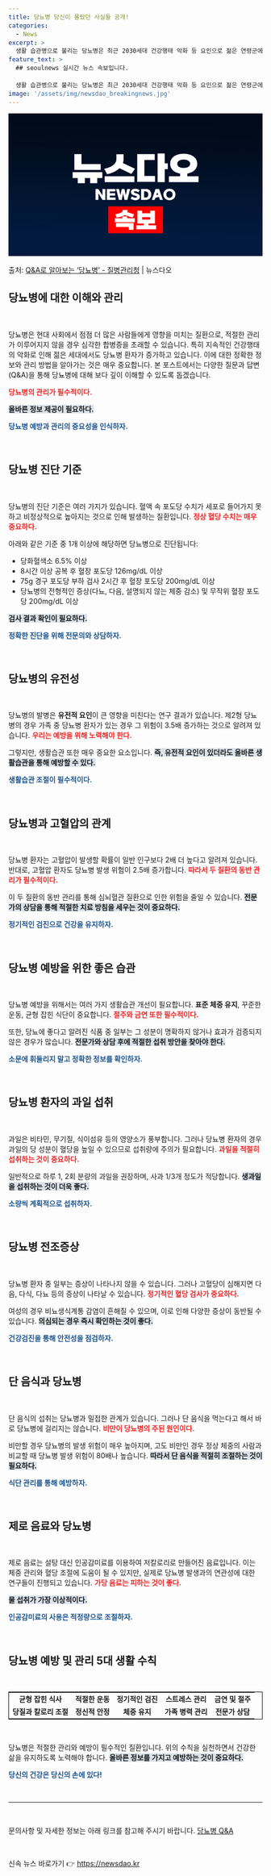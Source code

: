 ```yaml
---
title: 당뇨병 당신이 몰랐던 사실들 공개!
categories:
  - News
excerpt: >
  생활 습관병으로 불리는 당뇨병은 최근 2030세대 건강행태 악화 등 요인으로 젊은 연령군에서도 환자가 늘어나…
feature_text: >
  ## seoulnews 실시간 뉴스 속보입니다.

  생활 습관병으로 불리는 당뇨병은 최근 2030세대 건강행태 악화 등 요인으로 젊은 연령군에서도 환자가 늘어나…
image: '/assets/img/newsdao_breakingnews.jpg'
---
```


![뉴스다오 속보](/assets/img/newsdao_breakingnews.jpg)

<p>출처: <a href="https://newsdao.kr/2491" rel="dofollow">Q&A로 알아보는 ‘당뇨병’ - 질병관리청</a> | 뉴스다오</p>

<h2 data-ke-size="size26">당뇨병에 대한 이해와 관리</h2>

<p data-ke-size="size16">&nbsp;</p> 

당뇨병은 현대 사회에서 점점 더 많은 사람들에게 영향을 미치는 질환으로, 적절한 관리가 이루어지지 않을 경우 심각한 합병증을 초래할 수 있습니다. 특히 지속적인 건강행태의 악화로 인해 젊은 세대에서도 당뇨병 환자가 증가하고 있습니다. 이에 대한 정확한 정보와 관리 방법을 알아가는 것은 매우 중요합니다. 본 포스트에서는 다양한 질문과 답변(Q&A)을 통해 당뇨병에 대해 보다 깊이 이해할 수 있도록 돕겠습니다. 

<b><span style="color: #ee2323;">당뇨병의 관리가 필수적이다.</span></b> 

<b><span style="background-color: #21538527;">올바른 정보 제공이 필요하다.</span></b>

<b><span style="color: #1a5490;">당뇨병 예방과 관리의 중요성을 인식하자.</span></b>

<p data-ke-size="size16">&nbsp;</p> 

<h2 data-ke-size="size26">당뇨병 진단 기준</h2>

<p data-ke-size="size16">&nbsp;</p> 

당뇨병의 진단 기준은 여러 가지가 있습니다. 혈액 속 포도당 수치가 세포로 들어가지 못하고 비정상적으로 높아지는 것으로 인해 발생하는 질환입니다. <b><span style="color: #ee2323;">정상 혈당 수치는 매우 중요하다.</span></b> 

아래와 같은 기준 중 1개 이상에 해당하면 당뇨병으로 진단됩니다: 
<ul>
<li>당화혈색소 6.5% 이상</li>
<li>8시간 이상 공복 후 혈장 포도당 126mg/dL 이상</li>
<li>75g 경구 포도당 부하 검사 2시간 후 혈장 포도당 200mg/dL 이상</li>
<li>당뇨병의 전형적인 증상(다뇨, 다음, 설명되지 않는 체중 감소) 및 무작위 혈장 포도당 200mg/dL 이상</li>
</ul>
<b><span style="background-color: #21538527;">검사 결과 확인이 필요하다.</span></b> 

<b><span style="color: #1a5490;">정확한 진단을 위해 전문의와 상담하자.</span></b>

<p data-ke-size="size16">&nbsp;</p> 

<h2 data-ke-size="size26">당뇨병의 유전성</h2>

<p data-ke-size="size16">&nbsp;</p> 

당뇨병의 발병은 <b>유전적 요인</b>이 큰 영향을 미친다는 연구 결과가 있습니다. 제2형 당뇨병의 경우 가족 중 당뇨병 환자가 있는 경우 그 위험이 3.5배 증가하는 것으로 알려져 있습니다. <b><span style="color: #ee2323;">우리는 예방을 위해 노력해야 한다.</span></b> 

그렇지만, 생활습관 또한 매우 중요한 요소입니다. <b><span style="background-color: #21538527;">즉, 유전적 요인이 있더라도 올바른 생활습관을 통해 예방할 수 있다.</span></b> 

<b><span style="color: #1a5490;">생활습관 조절이 필수적이다.</span></b>

<p data-ke-size="size16">&nbsp;</p>

<h2 data-ke-size="size26">당뇨병과 고혈압의 관계</h2>

<p data-ke-size="size16">&nbsp;</p> 

당뇨병 환자는 고혈압이 발생할 확률이 일반 인구보다 2배 더 높다고 알려져 있습니다. 반대로, 고혈압 환자도 당뇨병 발생 위험이 2.5배 증가합니다. <b><span style="color: #ee2323;">따라서 두 질환의 동반 관리가 필수적이다.</span></b>

이 두 질환의 동반 관리를 통해 심뇌혈관 질환으로 인한 위험을 줄일 수 있습니다. <b><span style="background-color: #21538527;">전문가의 상담을 통해 적절한 치료 방침을 세우는 것이 중요하다.</span></b> 

<b><span style="color: #1a5490;">정기적인 검진으로 건강을 유지하자.</span></b> 

<p data-ke-size="size16">&nbsp;</p>

<h2 data-ke-size="size26">당뇨병 예방을 위한 좋은 습관</h2>

<p data-ke-size="size16">&nbsp;</p> 

당뇨병 예방을 위해서는 여러 가지 생활습관 개선이 필요합니다. <b>표준 체중 유지</b>, 꾸준한 운동, 균형 잡힌 식단이 중요합니다. <b><span style="color: #ee2323;">절주와 금연 또한 필수적이다.</span></b>

또한, 당뇨에 좋다고 알려진 식품 중 일부는 그 성분이 명확하지 않거나 효과가 검증되지 않은 경우가 많습니다. <b><span style="background-color: #21538527;">전문가와 상담 후에 적절한 섭취 방안을 찾아야 한다.</span></b> 

<b><span style="color: #1a5490;">소문에 휘둘리지 말고 정확한 정보를 확인하자.</span></b> 

<p data-ke-size="size16">&nbsp;</p> 

<h2 data-ke-size="size26">당뇨병 환자의 과일 섭취</h2>

<p data-ke-size="size16">&nbsp;</p> 

과일은 비타민, 무기질, 식이섬유 등의 영양소가 풍부합니다. 그러나 당뇨병 환자의 경우 과일의 당 성분이 혈당을 높일 수 있으므로 섭취량에 주의가 필요합니다. <b><span style="color: #ee2323;">과일을 적절히 섭취하는 것이 중요하다.</span></b> 

일반적으로 하루 1, 2회 분량의 과일을 권장하며, 사과 1/3개 정도가 적당합니다. <b><span style="background-color: #21538527;">생과일을 섭취하는 것이 더욱 좋다.</span></b>

<b><span style="color: #1a5490;">소량씩 계획적으로 섭취하자.</span></b> 

<p data-ke-size="size16">&nbsp;</p> 

<h2 data-ke-size="size26">당뇨병 전조증상</h2>

<p data-ke-size="size16">&nbsp;</p> 

당뇨병 환자 중 일부는 증상이 나타나지 않을 수 있습니다. 그러나 고혈당이 심해지면 다음, 다식, 다뇨 등의 증상이 나타날 수 있습니다. <b><span style="color: #ee2323;">정기적인 혈당 검사가 중요하다.</span></b> 

여성의 경우 비뇨생식계통 감염이 흔해질 수 있으며, 이로 인해 다양한 증상이 동반될 수 있습니다. <b><span style="background-color: #21538527;">의심되는 경우 즉시 확인하는 것이 좋다.</span></b> 

<b><span style="color: #1a5490;">건강검진을 통해 안전성을 점검하자.</span></b> 

<p data-ke-size="size16">&nbsp;</p> 

<h2 data-ke-size="size26">단 음식과 당뇨병</h2>

<p data-ke-size="size16">&nbsp;</p> 

단 음식의 섭취는 당뇨병과 밀접한 관계가 있습니다. 그러나 단 음식을 먹는다고 해서 바로 당뇨병에 걸리지는 않습니다. <b><span style="color: #ee2323;">비만이 당뇨병의 주된 원인이다.</span></b> 

비만할 경우 당뇨병의 발생 위험이 매우 높아지며, 고도 비만인 경우 정상 체중의 사람과 비교할 때 당뇨병 발생 위험이 80배나 높습니다. <b><span style="background-color: #21538527;">따라서 단 음식을 적절히 조절하는 것이 필요하다.</span></b> 

<b><span style="color: #1a5490;">식단 관리를 통해 예방하자.</span></b> 

<p data-ke-size="size16">&nbsp;</p> 

<h2 data-ke-size="size26">제로 음료와 당뇨병</h2>

<p data-ke-size="size16">&nbsp;</p> 

제로 음료는 설탕 대신 인공감미료를 이용하여 저칼로리로 만들어진 음료입니다. 이는 체중 관리와 혈당 조절에 도움이 될 수 있지만, 실제로 당뇨병 발생과의 연관성에 대한 연구들이 진행되고 있습니다. <b><span style="color: #ee2323;">가당 음료는 피하는 것이 좋다.</span></b> 

<b><span style="background-color: #21538527;">물 섭취가 가장 이상적이다.</span></b> 

<b><span style="color: #1a5490;">인공감미료의 사용은 적정량으로 조절하자.</span></b> 

<p data-ke-size="size16">&nbsp;</p> 

<h2 data-ke-size="size26">당뇨병 예방 및 관리 5대 생활 수칙</h2>

<p data-ke-size="size16">&nbsp;</p> 

<table style="width: 100%; border: 1px solid #000;">
<tr>
<td style="text-align: center; height: 17px;"><b>균형 잡힌 식사</b></td>
<td style="text-align: center; height: 17px;"><b>적절한 운동</b></td>
<td style="text-align: center; height: 17px;"><b>정기적인 검진</b></td>
<td style="text-align: center; height: 17px;"><b>스트레스 관리</b></td>
<td style="text-align: center; height: 17px;"><b>금연 및 절주</b></td>
</tr>
<tr>
<td style="text-align: center; height: 17px;"><b>당질과 칼로리 조절</b></td>
<td style="text-align: center; height: 17px;"><b>정신적 안정</b></td>
<td style="text-align: center; height: 17px;"><b>체중 유지</b></td>
<td style="text-align: center; height: 17px;"><b>가족 병력 관리</b></td>
<td style="text-align: center; height: 17px;"><b>전문가 상담</b></td>
</tr>
</table> 

<p data-ke-size="size16">&nbsp;</p>

당뇨병은 적절한 관리와 예방이 필수적인 질환입니다. 위의 수칙을 실천하면서 건강한 삶을 유지하도록 노력해야 합니다. <b><span style="background-color: #21538527;">올바른 정보를 가지고 예방하는 것이 중요하다.</span></b> 

<b><span style="color: #1a5490;">당신의 건강은 당신의 손에 있다!</span></b> 

<p data-ke-size="size16">&nbsp;</p> 

<hr> 

<p data-ke-size="size16">&nbsp;</p> 

문의사항 및 자세한 정보는 아래 링크를 참고해 주시기 바랍니다. <a href="https://newsdao.kr/2491">당뇨병 Q&A</a> 

<p data-ke-size="size16">&nbsp;</p> 

신속 뉴스 바로가기 👉 <a href="https://newsdao.kr" rel="dofollow">https://newsdao.kr</a>


